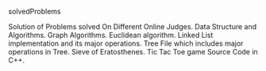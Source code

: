 solvedProblems

Solution of Problems solved On Different Online Judges.
Data Structure and Algorithms.
Graph Algorithms.
Euclidean algorithm.
Linked List implementation and its major operations.
Tree File which includes major operations in Tree.
Sieve of Eratosthenes.
Tic Tac Toe game Source Code in C++.
